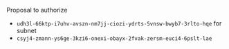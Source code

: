 Proposal to authorize
- `udh3l-66ktp-i7uhv-avszn-nm7jj-ciozi-ydrts-5vnsw-bwyb7-3rlto-hqe`
for subnet
- `csyj4-zmann-ys6ge-3kzi6-onexi-obayx-2fvak-zersm-euci4-6pslt-lae`
